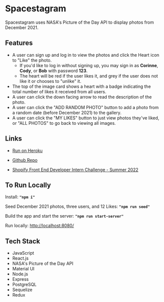 # Spacestagram
Spacestagram uses NASA's Picture of the Day API to display photos from December 2021. 

## Features
* A user can sign up and log in to view the photos and click the Heart icon to "Like" the photo.
    * If you'd like to log in without signing up, you may sign in as **Corinne**, **Cody**, or **Bob** with password **123**.
    * The heart will be red if the user likes it, and grey if the user does not like it or chooses to "unlike" it. 
* The top of the image card shows a heart with a badge indicating the total number of likes it received from all users.  
* A user can click the down facing arrow to read the description of the photo.
* A user can click the "ADD RANDOM PHOTO" button to add a photo from a random date (before December 2021) to the gallery.
* A user can click the "MY LIKES" button to just view photos they've liked, or "ALL PHOTOS" to go back to viewing all images.

## Links

- [Run on Heroku](https://spacestagram-ct.herokuapp.com/ "Live View")

- [Github Repo](https://github.com/nightsandwich/shopify-spacestagram "Spacestagram Repo")

- [Shopify Front End Developer Intern Challenge - Summer 2022](https://docs.google.com/document/d/13zXpyrC2yGxoLXKktxw2VJG2Jw8SdUfliLM-bYQLjqE/edit# "Shopify Front End Developer Intern Challenge - Summer 2022")

## To Run Locally

Install: **`"npm i"`**

Seed December 2021 photos, three users, and 12 Likes: **`"npm run seed"`**

Build the app and start the server: **`"npm run start-server"`**

Run locally: [http://localhost:8080/](http://localhost:8080/)

## Tech Stack
* JavaScript
* React.js
* NASA's Picture of the Day API
* Material UI
* Node.js
* Express
* PostgreSQL
* Sequelize
* Redux




